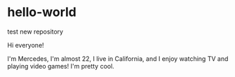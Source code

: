 # hello-world
test new repository

Hi everyone!

I'm Mercedes, I'm almost 22, I live in California, and I enjoy watching TV and playing video games!
I'm pretty cool.

